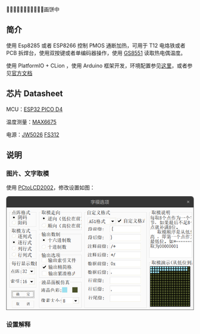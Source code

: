 🍪🍪🍪🍪🍪🍪🍪🍪🍪🍪🍪画饼中

## 简介

使用 Esp8285 或者 ESP8266 控制 PMOS 通断加热，可用于 T12 电烙铁或者 PCB 拆焊台，使用双按键或者单编码器操作，使用 [GS8551](http://www.semiee.com/002547f3-8d6a-4e20-8d2c-8b5922c1cb3d.html) 读取热电偶温度。

使用 PlatformIO + CLion ，使用 Arduino 框架开发，环境配置参见[这里](https://www.jianguoyun.com/p/DcLwExQQjeHjChiP5twEIAA)，或者参见[官方文档](https://docs.platformio.org/en/latest/integration/ide/clion.html#ide-clion)

## 芯片 Datasheet

MCU：[ESP32 PICO D4](https://www.espressif.com/zh-hans/support/documents/technical-documents?keys=&field_type_tid%5B%5D=492&field_type_tid%5B%5D=21)

温度测量：[MAX6675](http://www.semiee.com/b92cec59-3aa7-4ca2-8923-bf8bd47c4804.html)

电源：[JW5026](http://www.semiee.com/0be2323a-29ac-47c7-a57d-88a9e1451cfb.html)  [FS312](http://www.semiee.com/5d0a8fc3-8f2a-4743-9e56-e9378ba42125.html)

## 说明

### 图片、文字取模

使用 [PCtoLCD2002](https://github.com/fishjump/PCtoLCD2002_exe)，修改设置如图：

![image-20221005110249285](assets/image-20221005110249285.png)

### 设置解释
